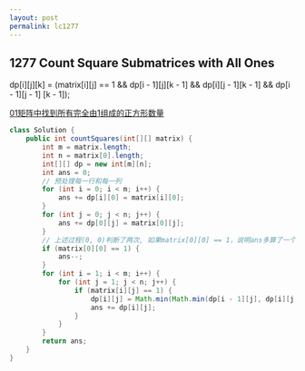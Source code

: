 ```yaml
---
layout: post
permalink: lc1277 
---
```


## 1277	Count Square Submatrices with All Ones

dp[i][j][k] = (matrix[i][j] == 1 && dp[i - 1][j][k - 1] && dp[i][j - 1][k - 1] && dp[i - 1][j - 1] [k - 1]);

[01矩阵中找到所有完全由1组成的正方形数量](https://leetcode-cn.com/problems/count-square-submatrices-with-all-ones/solution/tong-ji-quan-wei-1-de-zheng-fang-xing-zi-ju-zhen-f/)

```java
class Solution {
    public int countSquares(int[][] matrix) {
        int m = matrix.length;
        int n = matrix[0].length;
        int[][] dp = new int[m][n];
        int ans = 0;
        // 预处理每一行和每一列
        for (int i = 0; i < m; i++) {
            ans += dp[i][0] = matrix[i][0];
        }
        for (int j = 0; j < n; j++) {
            ans += dp[0][j] = matrix[0][j];
        }
        // 上述过程(0, 0)判断了两次, 如果matrix[0][0] == 1，说明ans多算了一个
        if (matrix[0][0] == 1) {
            ans--;
        }
        for (int i = 1; i < m; i++) {
            for (int j = 1; j < n; j++) {
                if (matrix[i][j] == 1) {
                    dp[i][j] = Math.min(Math.min(dp[i - 1][j], dp[i][j - 1]), dp[i - 1][j - 1]) + 1;
                    ans += dp[i][j];
                }
            }
        }
        return ans;
    }
}
```